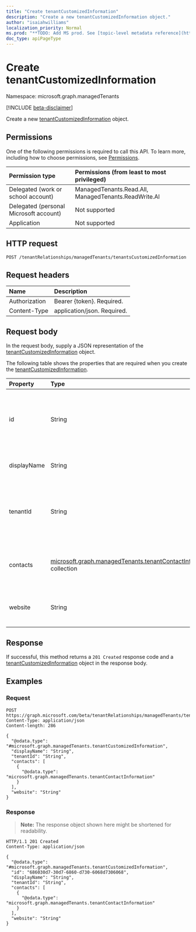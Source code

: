 ```yaml
---
title: "Create tenantCustomizedInformation"
description: "Create a new tenantCustomizedInformation object."
author: "isaiahwilliams"
localization_priority: Normal
ms.prod: "**TODO: Add MS prod. See [topic-level metadata reference](https://msgo.azurewebsites.net/add/document/guidelines/metadata.html#topic-level-metadata)**"
doc_type: apiPageType
---
```


# Create tenantCustomizedInformation

Namespace: microsoft.graph.managedTenants

[!INCLUDE [beta-disclaimer](../../includes/beta-disclaimer.md)]

Create a new [tenantCustomizedInformation](../resources/managedtenants-tenantcustomizedinformation.md) object.

## Permissions

One of the following permissions is required to call this API. To learn more, including how to choose permissions, see [Permissions](/graph/permissions-reference).

|Permission type|Permissions (from least to most privileged)|
|:---|:---|
|Delegated (work or school account)|ManagedTenants.Read.All, ManagedTenants.ReadWrite.Al|
|Delegated (personal Microsoft account)|Not supported|
|Application|Not supported|

## HTTP request

<!-- {
  "blockType": "ignored"
}
-->
``` http
POST /tenantRelationships/managedTenants/tenantsCustomizedInformation
```

## Request headers
|Name|Description|
|:---|:---|
|Authorization|Bearer {token}. Required.|
|Content-Type|application/json. Required.|

## Request body
In the request body, supply a JSON representation of the [tenantCustomizedInformation](../resources/managedtenants-tenantcustomizedinformation.md) object.

The following table shows the properties that are required when you create the [tenantCustomizedInformation](../resources/managedtenants-tenantcustomizedinformation.md).

|Property|Type|Description|
|:---|:---|:---|
|id|String|The Azure Active Directory tenant identifier for the managed tenant.|
|displayName|String|The display name of the managed tenant.|
|tenantId|String|The Azure Active Directory tenant identifier for the managed tenant.|
|contacts|[microsoft.graph.managedTenants.tenantContactInformation](../resources/managedtenants-tenantcontactinformation.md) collection|A collection of tenant contacts for the managed tenant.|
|website|String|The website for the managed tenant.|

## Response

If successful, this method returns a `201 Created` response code and a [tenantCustomizedInformation](../resources/managedtenants-tenantcustomizedinformation.md) object in the response body.

## Examples

### Request
<!-- {
  "blockType": "request",
  "name": "create_tenantcustomizedinformation_from_"
}
-->
``` http
POST https://graph.microsoft.com/beta/tenantRelationships/managedTenants/tenantsCustomizedInformation
Content-Type: application/json
Content-length: 286

{
  "@odata.type": "#microsoft.graph.managedTenants.tenantCustomizedInformation",
  "displayName": "String",
  "tenantId": "String",
  "contacts": [
    {
      "@odata.type": "microsoft.graph.managedTenants.tenantContactInformation"
    }
  ],
  "website": "String"
}
```


### Response
>**Note:** The response object shown here might be shortened for readability.
<!-- {
  "blockType": "response",
  "truncated": true,
  "@odata.type": "microsoft.graph.managedTenants.tenantCustomizedInformation"
}
-->
``` http
HTTP/1.1 201 Created
Content-Type: application/json

{
  "@odata.type": "#microsoft.graph.managedTenants.tenantCustomizedInformation",
  "id": "686030d7-30d7-6860-d730-6068d7306068",
  "displayName": "String",
  "tenantId": "String",
  "contacts": [
    {
      "@odata.type": "microsoft.graph.managedTenants.tenantContactInformation"
    }
  ],
  "website": "String"
}
```
